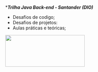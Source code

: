 ***_Trilha Java Back-end - Santander (DIO)_**

- Desafios de codigo;
- Desafios de projetos:
- Aulas práticas e teóricas;


<img src="[https://github.com/estelaalmeida/Santander-2024-Backend-com-Java/assets/76489384/e16ffdd5-3cd2-4620-bdeb-82512fdaa057](https://github.com/estelaalmeida/Santander-2024-Backend-com-Java/assets/76489384/e5bf8849-3c1d-41f8-8027-2c0ca044c195)" width="250" height="100">

